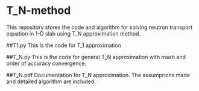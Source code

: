 # T_N-method
This repository stores the code and algorithm for solving neutron transport equation in 1-D slab using T_N approximation method.

##T1.py
This is the code for T_1 approximation

##T_N.py
This is the code for general T_N approximation with mash and order of 
accuracy convergence.

##T_N.pdf
Documentation for T_N approximation. The assumprions made and detailed 
algorithm are included.
